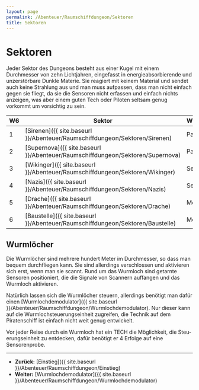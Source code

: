 ```yaml
---
layout: page
permalink: /Abenteuer/Raumschiffdungeon/Sektoren
title: Sektoren
---
```


# Sektoren

Jeder Sektor des Dungeons besteht aus einer Kugel mit einem Durchmesser von zehn Lichtjahren, eingefasst in energieabsorbierende und unzerstörbare Dunkle Materie. Sie reagiert mit keinem Material und sendet auch keine Strahlung aus und man muss aufpassen, dass man nicht einfach gegen sie fliegt, da sie die Sensoren nicht erfassen und einfach nichts anzeigen, was aber einem guten Tech oder Piloten seltsam genug vorkommt um vorsichtig zu sein.

<table>
<thead>
<tr><th>W6</th><th>Sektor</th><th>Wurmlochdemodulatorteil</th></tr>
</thead>
<tbody>
<tr><td>1</td><td>[Sirenen]({{ site.baseurl }}/Abenteuer/Raumschiffdungeon/Sektoren/Sirenen)</td><td>Parabolantenne</td></tr>
<tr><td>2</td><td>[Supernova]({{ site.baseurl }}/Abenteuer/Raumschiffdungeon/Sektoren/Supernova)</td><td>Parabolantenne</td></tr>
<tr><td>3</td><td>[Wikinger]({{ site.baseurl }}/Abenteuer/Raumschiffdungeon/Sektoren/Wikinger)</td><td>Sender</td></tr>
<tr><td>4</td><td>[Nazis]({{ site.baseurl }}/Abenteuer/Raumschiffdungeon/Sektoren/Nazis)</td><td>Sender</td></tr>
<tr><td>5</td><td>[Drache]({{ site.baseurl }}/Abenteuer/Raumschiffdungeon/Sektoren/Drache)</td><td>Modulationseinheit</td></tr>
<tr><td>6</td><td>[Baustelle]({{ site.baseurl }}/Abenteuer/Raumschiffdungeon/Sektoren/Baustelle)</td><td>Modulationseinheit</td></tr>
</tbody>
</table>

## Wurmlöcher

Die Wurmlöcher sind mehrere hundert Meter im Durchmesser, so dass man be&shy;quem durchfliegen kann. Sie sind aller&shy;dings verschlossen und aktivieren sich erst, wenn man sie scannt. Rund um das Wurmloch sind getarnte Sensoren positio&shy;niert, die die Signale von Scannern auf&shy;fangen und das Wurmloch aktivieren.

Natürlich lassen sich die Wurmlöcher steuern, allerdings benötigt man dafür einen [Wurmlochdemodulator]({{ site.baseurl }}/Abenteuer/Raumschiffdungeon/Wurmlochdemodulator). Nur dieser kann auf die Wurmloch&shy;steuerungseinheit zugreifen, die Technik auf dem Piratenschiff ist einfach nicht weit genug entwickelt.

Vor jeder Reise durch ein Wurmloch hat ein TECH die Möglichkeit, die Steu&shy;erungseinheit zu entdecken, dafür benötigt er 4 Erfolge auf eine Sensorenprobe.

***

- **Zurück:** [Einstieg]({{ site.baseurl }}/Abenteuer/Raumschiffdungeon/Einstieg)
- **Weiter:** [Wurmlochdemodulator]({{ site.baseurl }}/Abenteuer/Raumschiffdungeon/Wurmlochdemodulator)

